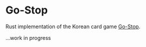 # Go-Stop
Rust implementation of the Korean card game [Go-Stop](https://en.wikipedia.org/wiki/Go-Stop).

...work in progress